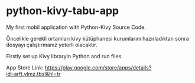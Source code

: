 # python-kivy-tabu-app

My first mobil application with Python-Kivy Source Code.

Öncelikle gerekli ortamları kivy kütüphanesi kurumlarını hazırladıktan sonra dosyayı çalıştırmanız yeterli olacaktır.

Firstly set up Kivy libraryin Python and run files.

App Store Link:
https://play.google.com/store/apps/details?id=arft.ylmz.tbsl&hl=tr

